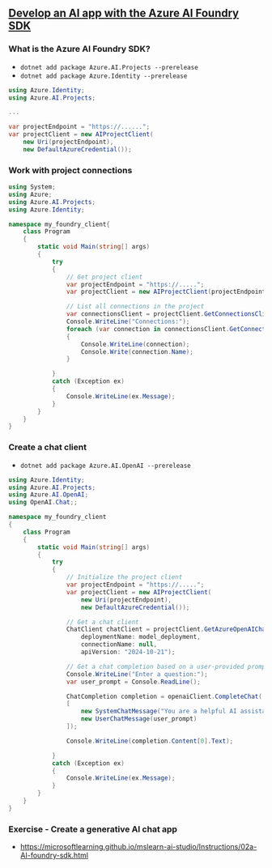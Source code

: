 ## [Develop an AI app with the Azure AI Foundry SDK](https://learn.microsoft.com/en-us/training/modules/ai-foundry-sdk/?source=docs)

### What is the Azure AI Foundry SDK?
- `dotnet add package Azure.AI.Projects --prerelease`
- `dotnet add package Azure.Identity --prerelease`
```c#
using Azure.Identity;
using Azure.AI.Projects;

...

var projectEndpoint = "https://......";
var projectClient = new AIProjectClient(
    new Uri(projectEndpoint),
    new DefaultAzureCredential());
```

### Work with project connections
```c#
using System;
using Azure;
using Azure.AI.Projects;
using Azure.Identity;

namespace my_foundry_client{
    class Program
    {
        static void Main(string[] args)
        {
            try
            {
                // Get project client
                var projectEndpoint = "https://.....";
                var projectClient = new AIProjectClient(projectEndpoint, new DefaultAzureCredential());

                // List all connections in the project
                var connectionsClient = projectClient.GetConnectionsClient();
                Console.WriteLine("Connections:");
                foreach (var connection in connectionsClient.GetConnections())
                {
                    Console.WriteLine(connection);
                    Console.Write(connection.Name);
                }

            }
            catch (Exception ex)
            {
                Console.WriteLine(ex.Message);
            }
        }
    }
}
```
### Create a chat client
- `dotnet add package Azure.AI.OpenAI --prerelease`
```c#
using Azure.Identity;
using Azure.AI.Projects;
using Azure.AI.OpenAI;
using OpenAI.Chat;;

namespace my_foundry_client
{
    class Program
    {
        static void Main(string[] args)
        {
            try
            {
                // Initialize the project client
                var projectEndpoint = "https://.....";
                var projectClient = new AIProjectClient(
                    new Uri(projectEndpoint),
                    new DefaultAzureCredential());

                // Get a chat client
                ChatClient chatClient = projectClient.GetAzureOpenAIChatClient(
                    deploymentName: model_deployment, 
                    connectionName: null,
                    apiVersion: "2024-10-21");

                // Get a chat completion based on a user-provided prompt
                Console.WriteLine("Enter a question:");
                var user_prompt = Console.ReadLine();

                ChatCompletion completion = openaiClient.CompleteChat(
                [
                    new SystemChatMessage("You are a helpful AI assistant."),
                    new UserChatMessage(user_prompt)
                ]);

                Console.WriteLine(completion.Content[0].Text);

            }
            catch (Exception ex)
            {
                Console.WriteLine(ex.Message);
            }
        }
    }
}
```
### Exercise - Create a generative Al chat app
- https://microsoftlearning.github.io/mslearn-ai-studio/Instructions/02a-AI-foundry-sdk.html
